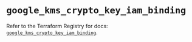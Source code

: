 # `google_kms_crypto_key_iam_binding`

Refer to the Terraform Registry for docs: [`google_kms_crypto_key_iam_binding`](https://registry.terraform.io/providers/hashicorp/google-beta/5.36.0/docs/resources/google_kms_crypto_key_iam_binding).
